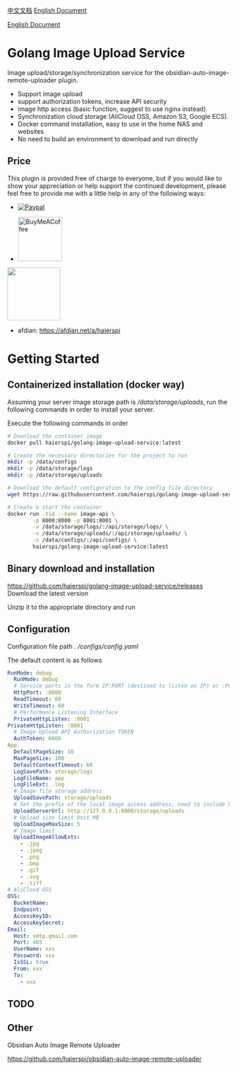 [中文文档](readme-zh.md)
[English Document](README.md)

[English Document](README.md)

# Golang Image Upload Service

Image upload/storage/synchronization service for the obsidian-auto-image-remote-uploader plugin.

- Support image upload
- support authorization tokens, increase API security
- image http access (basic function, suggest to use nginx instead)
- Synchronization cloud storage (AliCloud OSS, Amazon S3, Google ECS).
- Docker command installation, easy to use in the home NAS and websites
- No need to build an environment to download and run directly

## Price

This plugin is provided free of charge to everyone, but if you would like to show your appreciation or help support the continued development, please feel free to provide me with a little help in any of the following ways:

- [![Paypal](https://img.shields.io/badge/paypal-HaierSpi-yellow?style=social&logo=paypal)](https://paypal.me/haierspi)

- [<img src="https://cdn.buymeacoffee.com/buttons/v2/default-yellow.png" alt="BuyMeACoffee" width="100">](https://www.buymeacoffee.com/haierspi)
<img src="https://raw.githubusercontent.com/haierspi/obsidian-auto-image-remote-uploader/main/bmc_qr.png" style="width:120px;height:auto;">

- afdian: https://afdian.net/a/haierspi
# Getting Started

## Containerized installation (docker way)

Assuming your server image storage path is */data/storage/uploads*, run the following commands in order to install your server.

Execute the following commands in order

```bash
# Download the container image
docker pull haierspi/golang-image-upload-service:latest

# Create the necessary directories for the project to run
mkdir -p /data/configs
mkdir -p /data/storage/logs
mkdir -p /data/storage/uploads

# Download the default configuration to the config file directory
wget https://raw.githubusercontent.com/haierspi/golang-image-upload-service/main/configs/config.yaml -O /data/configs/config.yaml

# Create & start the container
docker run -tid --name image-api \
        -p 8000:8000 -p 8001:8001 \
        -v /data/storage/logs/:/api/storage/logs/ \
        -v /data/storage/uploads/:/api/storage/uploads/ \
        -v /data/configs/:/api/configs/ \
        haierspi/golang-image-upload-service:latest

```

## Binary download and installation

https://github.com/haierspi/golang-image-upload-service/releases Download the latest version

Unzip it to the appropriate directory and run
## Configuration

Configuration file path *. /configs/config.yaml*

The default content is as follows

```yaml
RunMode: debug
  RunMode: debug
  # Service ports in the form IP:PORT (destined to listen on IP) or :PORT (listen on all)
  HttpPort: :8000
  ReadTimeout: 60
  WriteTimeout: 60
  # Performance Listening Interface
  PrivateHttpListen: :8001
PrivateHttpListen: :8001
  # Image Upload API Authorization TOKEN
  AuthToken: 6666
App.
  DefaultPageSize: 10
  MaxPageSize: 100
  DefaultContextTimeout: 60
  LogSavePath: storage/logs
  LogFileName: app
  LogFileExt: .log
  # Image file storage address
  UploadSavePath: storage/uploads
  # Set the prefix of the local image access address, need to include UploadSavePath.
  UploadServerUrl: http://127.0.0.1:8000/storage/uploads
  # Upload size limit Unit MB
  UploadImageMaxSize: 5
  # Image limit
  UploadImageAllowExts:
    - .jpg
    - .jpeg
    - .png
    - .bmp
    - .gif
    - .svg
    - .tiff
# AliCloud OSS
OSS:
  BucketName:
  Endpoint:
  AccessKeyID:
  AccessKeySecret:
Email:
  Host: smtp.gmail.com
  Port: 465
  UserName: xxx
  Password: xxx
  IsSSL: true
  From: xxx
  To:
    - xxx
```
## TODO

## Other

Obsidian Auto Image Remote Uploader

https://github.com/haierspi/obsidian-auto-image-remote-uploader
